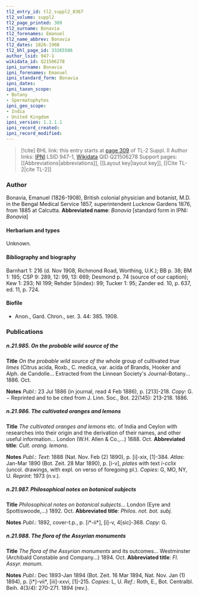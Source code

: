 ```yaml
---
tl2_entry_id: tl2_suppl2_0367
tl2_volume: suppl2
tl2_page_printed: 309
tl2_surname: Bonavia
tl2_forenames: Emanuel
tl2_name_abbrev: Bonavia
tl2_dates: 1826-1908
tl2_bhl_page_id: 33265506
author_lsid: 947-1
wikidata_id: Q21506278
ipni_surname: Bonavia
ipni_forenames: Emanuel
ipni_standard_form: Bonavia
ipni_dates: 
ipni_taxon_scope: 
- Botany
- Spermatophytes
ipni_geo_scope: 
- India
- United Kingdom
ipni_version: 1.1.1.1
ipni_record_created: 
ipni_record_modified:
---
```


> [!cite] BHL link: this entry starts at [page 309](https://www.biodiversitylibrary.org/page/33265506) of TL-2 Suppl. II
> Author links: [IPNI](https://www.ipni.org/a/947-1) LSID 947-1, [Wikidata](https://www.wikidata.org/wiki/Q21506278) QID Q21506278
> Support pages: [[Abbreviations|abbreviations]], [[Layout key|layout key]], [[Cite TL-2|cite TL-2]]

### Author

Bonavia, Emanuel (1826-1908), British colonial physician and botanist, M.D. in the Bengal Medical Service 1857, superintendent Lucknow Gardens 1876, from 1885 at Calcutta. 
**Abbreviated name**: *Bonavia* \[standard form in IPNI: *Bonavia*\]

#### Herbarium and types

Unknown.

#### Bibliography and biography

Barnhart 1: 216 (d. Nov 1908, Richmond Road, Worthing, U.K.); BB p. 38; BM 1: 195; CSP 9: 289, 12: 99, 13: 669; Desmond p. 74 (source of our caption); Kew 1: 293; NI 199; Rehder 5(index): 99; Tucker 1: 95; Zander ed. 10, p. 637, ed. 11, p. 724.

#### Biofile

- Anon., Gard. Chron., ser. 3. 44: 385. 1908.

### Publications

##### n.21.985. On the probable wild source of the

**Title**
*On the probable wild source of the* whole group of cultivated *true limes* (Citrus acida, Roxb., C. medica, var. acida of Brandis, Hooker and Alph. de Candolle... Extracted from the Linnean Society's Journal-Botany... 1886. Oct.

**Notes**
*Publ*.: 23 Jul 1886 (in journal, read 4 Feb 1886), p. \[213\]-218. *Copy*: G. − Reprinted and to be cited from J. Linn. Soc., Bot. 22(145): 213-218. 1886.

##### n.21.986. The cultivated oranges and lemons

**Title**
*The cultivated oranges and lemons* etc. of India and Ceylon with researches into their origin and the derivation of their names, and other useful information... London (W.H. Allen & Co.,...) 1888. Oct.
**Abbreviated title**: *Cult. orang. lemons*.

**Notes**
*Publ*.: *Text*: 1888 (Nat. Nov. Feb (2) 1890), p. \[i\]-xix, \[1\]-384.
*Atlas*: Jan-Mar 1890 (Bot. Zeit. 28 Mar 1890), p. \[i-v\], *plates* with text *i-cclix* (uncol. drawings, with expl. on verso of foregoing pl.).
*Copies*: G, MO, NY, U.
*Reprint*: 1973 (n.v.).

##### n.21.987. Philosophical notes on botanical subjects

**Title**
*Philosophical notes on botanical subjects*... London (Eyre and Spottiswoode,...) 1892. Oct.
**Abbreviated title**: *Philos. not. bot. subj.*

**Notes**
*Publ*.: 1892, cover-t.p., p. \[i\*-ii\*\], \[i\]-v, 4\[sic\]-368. *Copy*: G.

##### n.21.988. The flora of the Assyrian monuments

**Title**
*The flora of the Assyrian monuments* and its outcomes... Westminster (Archibald Constable and Company...) 1894. Oct.
**Abbreviated title**: *Fl. Assyr. monum.*

**Notes**
*Publ*.: Dec 1893-Jan 1894 (Bot. Zeit. 16 Mar 1894, Nat. Nov. Jan (1) 1894), p. \[i\*\]-vii\*, \[iii\]-xxvi, \[1\]-215. *Copies*: L, U.
*Ref*.: Roth, E., Bot. Centralbl. Beih. 4(3/4): 270-271. 1894 (rev.).


